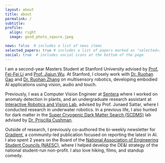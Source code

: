 ```yaml
---
layout: about
title: about
permalink: /
subtitle: 
profile:
  align: right
  image: good_photo_sqaure.jpeg

news: false  # includes a list of news items
selected_papers: true # includes a list of papers marked as "selected={true}"
social: true  # includes social icons at the bottom of the page
---
```

I am a second-year Masters Student at Stanford University advised by [Prof. Fei-Fei Li](https://profiles.stanford.edu/fei-fei-li) and [Prof. Jiajun Wu](https://jiajunwu.com/). At Stanford, I closely work with [Dr. Ruohan Gao](https://ai.stanford.edu/~rhgao/) and [Dr. Ruohan Zhang](https://ai.stanford.edu/~zharu/) on multisensory robotics, developing embodied AI applications using vision, audio and touch. 

Previously, I was a Computer Vision Engineer at [Sentera](http://sentera.com) where I worked on anomaly detection in plants, and an undergraduate research assistant at [Interactive Robotics and Vision Lab](http://irvlab.cs.umn.edu), advised by Prof. Junaed Sattar, where I conducted research in underwater robotics. In a previous life, I also hunted for dark matter in the [Super Cryogenic Dark Matter Search (SCDMS)](https://supercdms.slac.stanford.edu/) lab advised by [Dr. Priscilla Cushman](https://supercdms.slac.stanford.edu/supercdms-contacts).

Outside of research, I previously co-authored the bi-weekly newsletter for [Gradient](http://thegradient.pub), a community-led publication focused on reporting the latest in AI. I also spent 2 years on the Board of the [National Association of Engineering Student Councils (NAESC)](http://naesc.org), where I helped develop the DE&I strategy of the national student-run non-profit. I also love hiking, films, and standup comedy.